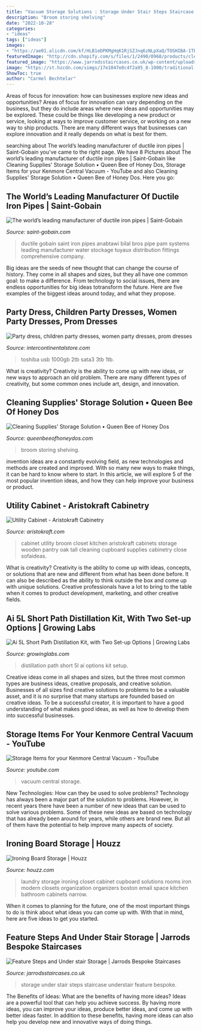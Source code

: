 ```yaml
---
title: "Vacuum Storage Solutions : Storage Under Stair Steps Staircase Understair Feature Bespoke"
description: "Broom storing shelving"
date: "2022-10-28"
categories:
- "ideas"
tags: ["ideas"]
images:
- "https://ae01.alicdn.com/kf/HLB1eDPKMgHqK1RjSZJnq6zNLpXaQ/TOSHIBA-1TB-2TB-3TB-External-HDD-1000GB-HD-Portable-Hard-Drive-Disk-USB-3-0-SATA3.jpg_220x220.jpg"
featuredImage: "http://cdn.shopify.com/s/files/1/2490/0968/products/clear5_b_1024x1024.jpg?v=1562023184"
featured_image: "https://www.jarrodsstaircases.co.uk/wp-content/uploads/2017/12/IMG_1357.jpg"
image: "https://st.hzcdn.com/simgs/17e1047e0c4f2a95_8-1000/traditional-laundry-room.jpg"
ShowToc: true
author: "Carmel Bechtelar"
---
```



Areas of focus for innovation: how can businesses explore new ideas and opportunities?
Areas of focus for innovation can vary depending on the business, but they do include areas where new ideas and opportunities may be explored. These could be things like developing a new product or service, looking at ways to improve customer service, or working on a new way to ship products. There are many different ways that businesses can explore innovation and it really depends on what is best for them.

	

		
searching about The world’s leading manufacturer of ductile iron pipes | Saint-Gobain you've came to the right page. We have 8 Pictures about The world’s leading manufacturer of ductile iron pipes | Saint-Gobain like Cleaning Supplies&#039; Storage Solution • Queen Bee of Honey Dos, Storage Items for your Kenmore Central Vacuum - YouTube and also Cleaning Supplies&#039; Storage Solution • Queen Bee of Honey Dos. Here you go:
		
    
## The World’s Leading Manufacturer Of Ductile Iron Pipes | Saint-Gobain

<img loading=lazy src="https://www.saint-gobain.com/sites/sgcom.master/files/field/image/mea_parc_stockage_tuyaux_usine_de_pam.jpg" onerror="this.onerror=null;this.src='https://tse3.mm.bing.net/th?id=OIP.GAkpzox1m-oCb8B0XpHjxQHaCp&amp;pid=15.1';" alt="The world’s leading manufacturer of ductile iron pipes | Saint-Gobain">

_Source: saint-gobain.com_

>ductile gobain saint iron pipes anabtawi bilal bros pipe pam systems leading manufacturer water stockage tuyaux distribution fittings comprehensive company. 

	

Big ideas are the seeds of new thought that can change the course of history. They come in all shapes and sizes, but they all have one common goal: to make a difference. From technology to social issues, there are endless opportunities for big ideas totransform the future. Here are five examples of the biggest ideas around today, and what they propose.

    
## Party Dress, Children Party Dresses, Women Party Dresses, Prom Dresses

<img loading=lazy src="https://ae01.alicdn.com/kf/HLB1eDPKMgHqK1RjSZJnq6zNLpXaQ/TOSHIBA-1TB-2TB-3TB-External-HDD-1000GB-HD-Portable-Hard-Drive-Disk-USB-3-0-SATA3.jpg_220x220.jpg" onerror="this.onerror=null;this.src='https://tse1.mm.bing.net/th?id=OIP.J3D5o25BLaonFU9Y7DexfgAAAA&amp;pid=15.1';" alt="Party dress, children party dresses, women party dresses, prom dresses">

_Source: intercontinentalstore.com_

>toshiba usb 1000gb 2tb sata3 3tb 1tb. 

	

What is creativity?
Creativity is the ability to come up with new ideas, or new ways to approach an old problem. There are many different types of creativity, but some common ones include art, design, and innovation.

    
## Cleaning Supplies&#039; Storage Solution • Queen Bee Of Honey Dos

<img loading=lazy src="https://st.hzcdn.com/simgs/17e1047e0c4f2a95_8-1000/traditional-laundry-room.jpg" onerror="this.onerror=null;this.src='https://tse1.mm.bing.net/th?id=OIP.14zl-YaBm7waF1Z15O0s9QHaLD&amp;pid=15.1';" alt="Cleaning Supplies&#039; Storage Solution • Queen Bee of Honey Dos">

_Source: queenbeeofhoneydos.com_

>broom storing shelving. 

	

invention ideas are a constantly evolving field, as new technologies and methods are created and improved. With so many new ways to make things, it can be hard to know where to start. In this article, we will explore 5 of the most popular invention ideas, and how they can help improve your business or product.

    
## Utility Cabinet - Aristokraft Cabinetry

<img loading=lazy src="http://www.aristokraft.com/-/media/aristokraft/products/cabinet_interiors/utility_cabinet.jpg" onerror="this.onerror=null;this.src='https://tse1.mm.bing.net/th?id=OIP.S0EyicfzhF1RBYqimMUovQHaLH&amp;pid=15.1';" alt="Utility Cabinet - Aristokraft Cabinetry">

_Source: aristokraft.com_

>cabinet utility broom closet kitchen aristokraft cabinets storage wooden pantry oak tall cleaning cupboard supplies cabinetry close sofaideas. 

	

What is creativity?
Creativity is the ability to come up with ideas, concepts, or solutions that are new and different from what has been done before. It can also be described as the ability to think outside the box and come up with unique solutions. Creative professionals have a lot to bring to the table when it comes to product development, marketing, and other creative fields.

    
## Ai 5L Short Path Distillation Kit, With Two Set-up Options | Growing Labs

<img loading=lazy src="http://cdn.shopify.com/s/files/1/2490/0968/products/clear5_b_1024x1024.jpg?v=1562023184" onerror="this.onerror=null;this.src='https://tse4.mm.bing.net/th?id=OIP.Hcf5unA3Pzd5tbzW1KkovAHaHa&amp;pid=15.1';" alt="Ai 5L Short Path Distillation Kit, with Two Set-up Options | Growing Labs">

_Source: growinglabs.com_

>distillation path short 5l ai options kit setup. 

	

Creative ideas come in all shapes and sizes, but the three most common types are business ideas, creative proposals, and creative solution. Businesses of all sizes find creative solutions to problems to be a valuable asset, and it is no surprise that many startups are founded based on creative ideas. To be a successful creator, it is important to have a good understanding of what makes good ideas, as well as how to develop them into successful businesses.

    
## Storage Items For Your Kenmore Central Vacuum - YouTube

<img loading=lazy src="https://i.ytimg.com/vi/QQ3CvCtxYDY/hqdefault.jpg" onerror="this.onerror=null;this.src='https://tse4.mm.bing.net/th?id=OIP.CFvmqLF4AXBYCDZu0LEjMwHaFj&amp;pid=15.1';" alt="Storage Items for your Kenmore Central Vacuum - YouTube">

_Source: youtube.com_

>vacuum central storage. 

	

New Technologies: How can they be used to solve problems?
Technology has always been a major part of the solution to problems. However, in recent years there have been a number of new ideas that can be used to solve various problems. Some of these new ideas are based on technology that has already been around for years, while others are brand new. But all of them have the potential to help improve many aspects of society.

    
## Ironing Board Storage | Houzz

<img loading=lazy src="https://st.hzcdn.com/fimgs/df7126ab0228f2c3_5301-w320-h480-b0-p0--modern-laundry-room.jpg" onerror="this.onerror=null;this.src='https://tse3.mm.bing.net/th?id=OIP.Eltfy7_0HWFOVDAyR0dIdQAAAA&amp;pid=15.1';" alt="Ironing Board Storage | Houzz">

_Source: houzz.com_

>laundry storage ironing closet cabinet cupboard solutions rooms iron modern closets organization organizers boston email space kitchen bathroom cabinets narrow. 

	

When it comes to planning for the future, one of the most important things to do is think about what ideas you can come up with. With that in mind, here are five ideas to get you started. 

    
## Feature Steps And Under Stair Storage | Jarrods Bespoke Staircases

<img loading=lazy src="https://www.jarrodsstaircases.co.uk/wp-content/uploads/2017/12/IMG_1357.jpg" onerror="this.onerror=null;this.src='https://tse1.mm.bing.net/th?id=OIP.nD8MxxvM0HNvgKol4IZZ3AHaJ4&amp;pid=15.1';" alt="Feature Steps and Under stair Storage | Jarrods Bespoke Staircases">

_Source: jarrodsstaircases.co.uk_

>storage under stair steps staircase understair feature bespoke. 

	

The Benefits of Ideas: What are the benefits of having more ideas?
Ideas are a powerful tool that can help you achieve success. By having more ideas, you can improve your ideas, produce better ideas, and come up with better ideas faster. In addition to these benefits, having more ideas can also help you develop new and innovative ways of doing things.

